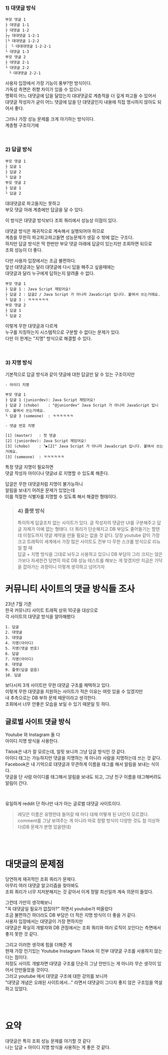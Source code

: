 
### 1) 대댓글 방식  
```
부모 댓글 1
├ 대댓글 1-1
├ 대댓글 1-2
├┬ 대대댓글 1-2-1
│└ 대대댓글 1-2-2
│　└ 대대대댓글 1-2-2-1
└ 대댓글 1-3
부모 댓글 2
├ 대댓글 2-1
└ 대댓글 2-2
　└ 대대댓글 2-2-1
```

사용자 입장에서 가장 기능이 풍부?한 방식이다.  
가독성 측면은 취향 차이가 있을 수 있으나  
명확히 어느 대댓글에 답을 달았는지 대대댓글로 계층적을 더 깊게 파고들 수 있어서  
대댓글 작성자가 굳이 어느 댓글에 답을 단 대댓글인지 내용에 직접 명시하지 않아도 되어서 좋다.  
  
그러나 가장 성능 문제를 크게 야기하는 방식이다.  
계층형 구조이기에  
  
<br>
  
### 2) 답글 방식  
```
부모 댓글 1
├ 답글 1
├ 답글 2
└ 답글 3
부모 댓글 2
├ 답글 1
└ 답글 2
```

대대댓글로 파고들지는 못하고  
부모 댓글 아래 계층에만 답글을 달 수 있다.  
  
이 방식은 대댓글 방식보다 조회 쿼리에서 성능상 이점이 있다.  

대댓글 방식은 재귀적으로 계속해서 실행되어야 하므로  
계층을 무한히 파고파고파고들면 성능문제가 생길 수 밖에 없는 구조다.  
하지만 답글 방식은 딱 한번만 부모 댓글 아래에 답글이 있는지만 조회하면 되므로  
조회 성능이 더 좋다.    
  
다만 사용자 입장에서는 조금 불편하다.  
앞선 대댓글과는 달리 대댓글에 다시 답을 해주고 싶을때에는  
대댓글과 달리 누구에게 답하는지 알려줄 수 없다.  
  
```
부모 댓글 1 
├ 답글 1 : Java Script 재밌어요! 
├ 답글 2 : 답글2 / Java Script 가 아니라 JavaScript 입니다. 붙여서 쓰는거에요.    
└ 답글 3 : ㅋㅋㅋㅋㅋㅋ
부모 댓글 2
├ 답글 1
└ 답글 2
```
  
이렇게 무한 대댓글과 다르게   
누구를 지칭하는지 시스템적으로 구분할 수 없다는 문제가 있다.     
다만 이 한계는 "지명" 방식으로 해결할 수 있다.  

<br>  
  
### 3) 지명 방식  
기본적으로 답글 방식과 같이 댓글에 대한 답글만 달 수 있는 구조이지만  

```
- 아이디 지명 

부모 댓글 1 
├ 답글 1 (juniordev): Java Script 재밌어요! 
├ 답글 2 (chobo)    : "@juniordev" Java Script 가 아니라 JavaScript 입니다. 붙여서 쓰는거에요.    
└ 답글 3 (someone)  : ㅋㅋㅋㅋㅋㅋ
```

```
- 댓글 번호 지명 

[1] (master)   : 첫 댓글 
[2] (juniordev): Java Script 재밌어요! 
[3] (chobo)    : "▶[2]" Java Script 가 아니라 JavaScript 입니다. 붙여서 쓰는거에요.    
[3] (someone)  : ㅋㅋㅋㅋㅋㅋ
```
  
특정 댓글 지명이 필요하면  
댓글 작성자 아이디나 댓글id 로 지명할 수 있도록 해준다.  
  
답글은 무한 대댓글처럼 지명이 불가능하니  
알림을 보내기 어려운 문제가 있었는데  
이를 적절한 식별자를 지명할 수 있도록 해서 해결한 형태이다.  
  

> ### 4) 플랫 방식
> 특이하게 답글조차 없는 사이트가 있다.
> 글 작성자의 댓글만 UI를 구분해주고
> 답글 자체가 아예 없는 형태다.
> 더 쿼리가 단순해지고 DB 부담도 줄어들기는 할텐데
> 이정도까지 댓글 제약을 만들 필요는 없을 것 같다.
> 당장 youtube 같이 가장 크고 트래픽이 세계에서 가장 많은 사이트도
> 전부 다 무한 스크롤 방식으로 리뉴얼 할 때  
> 답글 + 지명 방식을 그대로 놔두고 사용하고 있으니
> DB 부담이 그리 크지는 않은가보다
> 자세한건 당연히 따로 DB 성능 테스트를 해보는 게 맞겠지만
> 지금은 가닥을 잡아가는 과정이니 이렇게 생각하고 넘어가자  
  
  
# 커뮤니티 사이트의 댓글 방식들 조사  

23년 7월 기준  
한국 커뮤니티 사이트 트래픽 상위 10곳을 대상으로           
각 사이트의 대댓글 방식을 알아해봤다    
  
```
1. 답글
2. 대댓글
3. 대댓글
4. 지명(아이디)
5. 지명(댓글 번호)
6. 답글
7. 지명(아이디)
8. 대댓글
9. 플랫(답글 없음)
10. 답글
```
    
보다시피 3개 사이트만 무한 대댓글 구조를 채택하고 있다.  
이렇게 무한 대댓글을 지원하는 사이트가 적은 이유는 여럿 있을 수 있겠지만    
내 추측으로는 DB 부하 문제 때문이라고 생각한다.  
조회에서 너무 안좋은 모습을 보일 수 있기 때문일 듯 하다.  
  

## 글로벌 사이트 댓글 방식  
  
Youtube 와 Instagram 둘 다  
아이디 지명 방식을 사용한다.  
    
Tiktok은 내가 잘 모르는데, 얼핏 보니까 그냥 답글 방식인 것 같다.    
아이디 태그는 가능하지만 댓글을 지명하는 게 아니라 사람을 지명하는데 쓰는 것 같다.       
Facebook은 내 기억으로 대댓글과 무관하게 이름을 태그를 해서 알림을 보내는 식이다.   
댓글을 단 사람 아이디를 태그해서 알림을 보내도 되고, 그냥 친구 이름을 태그해버려도 알림이 간다.   
  
<br>  
  
유일하게 reddit 단 하나만 내가 아는 글로벌 대댓글 사이트이다.  
    
> 레딧은 이름은 유명한데 들어갈 때 마다 대체 어떻게 된 UI인지 모르겠다.
> comment를 그냥 보여주는 게 아니라 따로 정렬 방식이 다양한 것도 참 이상하다(DB 문제가 분명 있을텐데)    

<br><br>  
  
# 대댓글의 문제점  
당연하게 재귀적인 조회 쿼리가 문제다.  
아무리 여러 대댓글 알고리즘을 찾아봐도  
조회 쿼리가 너무 지저분해지는 것 같아서 이게 정말 최선일까 계속 의문이 들었다.  
  
그런데 가만히 생각해보니  
"꼭 대댓글일 필요가 없잖아?" 하면서 youtube가 떠올랐다  
조금 불편하긴 하더라도 DB 부담은 더 적은 지명 방식이 더 좋을 거 같다.  
사용자 입장에서는 대댓글이 가장 편하지만  
대댓글은 확실히 개발자와 DB 관점에서는 조회 쿼리와 여러 로직이 꼬인다는 측면에서 좋지 못한 것 같다.  
  
그리고 이러한 생각에 힘을 더해준 게   
현재 가장 인기있는 Youtube Instagram Tiktok 이 전부 대댓글 구조를 사용하지 않는다는 점이다.  
저정도 사이트 개발자면 대댓글 구조를 단순히 그냥 안만드는 게 아니라 무슨 생각이 있어서 안만들었을 것이다.  
그러고 youtube 에서 대댓글 구조에 대한 강의를 보니까  
"대댓글 개념은 오래된 사이트에서..." 라면서 대댓글이 그다지 좋지 않은 구조임을 역설하고 있었다.  

<br><br>  

# 요약  
대댓글은 특히 조회 성능 문제를 야기할 것 같다  
나는 답글 + 아이디 지명 방식을 사용하는 게 좋은 것 같다.    
